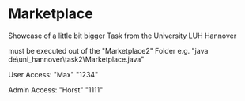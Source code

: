 # Marketplace
Showcase of a little bit bigger Task from the University LUH Hannover

must be executed out of the "Marketplace2" Folder e.g. "java de\uni_hannover\task2\Marketplace.java"

User Access:
"Max"
"1234"

Admin Access:
"Horst"
"1111"
